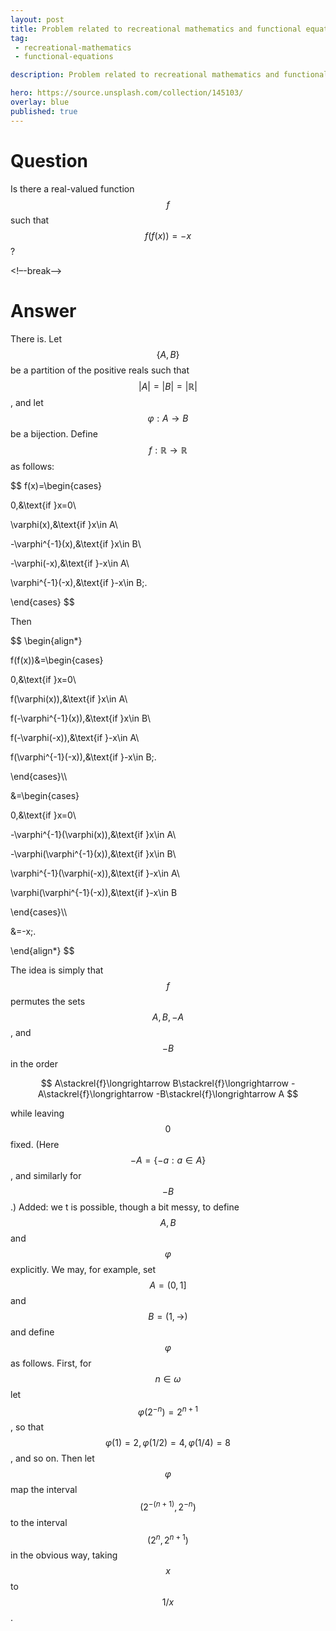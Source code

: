 ```yaml
---
layout: post
title: Problem related to recreational mathematics and functional equations
tag:
 - recreational-mathematics
 - functional-equations

description: Problem related to recreational mathematics and functional equations

hero: https://source.unsplash.com/collection/145103/
overlay: blue 
published: true
---
```


# Question 

Is there a real-valued function $$f$$ such that $$f(f(x)) = -x$$?

<!–-break-–>

# Answer 


There is.
Let $$\{A,B\}$$ be a partition of the positive reals such that $$|A|=|B|=|\mathbb{R}|$$, and let $$\varphi:A\to B$$ be a bijection. Define $$f:\mathbb{R}\to\mathbb{R}$$ as follows: 

 $$ 
f(x)=\begin{cases}
0,&\text{if }x=0\\
\varphi(x),&\text{if }x\in A\\
-\varphi^{-1}(x),&\text{if }x\in B\\
-\varphi(-x),&\text{if }-x\in A\\
\varphi^{-1}(-x),&\text{if }-x\in B\;.
\end{cases}
 $$ 

Then 

 $$ 
\begin{align*}
f(f(x))&=\begin{cases}
0,&\text{if }x=0\\
f(\varphi(x)),&\text{if }x\in A\\
f(-\varphi^{-1}(x)),&\text{if }x\in B\\
f(-\varphi(-x)),&\text{if }-x\in A\\
f(\varphi^{-1}(-x)),&\text{if }-x\in B\;.
\end{cases}\\\\
&=\begin{cases}
0,&\text{if }x=0\\
-\varphi^{-1}(\varphi(x)),&\text{if }x\in A\\
-\varphi(\varphi^{-1}(x)),&\text{if }x\in B\\
\varphi^{-1}(\varphi(-x)),&\text{if }-x\in A\\
\varphi(\varphi^{-1}(-x)),&\text{if }-x\in B
\end{cases}\\\\
&=-x\;.
\end{align*}
 $$ 

The idea is simply that $$f$$ permutes the sets $$A,B,-A$$, and $$-B$$ in the order

 $$ 
A\stackrel{f}\longrightarrow B\stackrel{f}\longrightarrow -A\stackrel{f}\longrightarrow -B\stackrel{f}\longrightarrow A
 $$ 

while leaving $$0$$ fixed. (Here $$-A= \{-a:a\in A\}$$, and similarly for $$-B$$.)
Added: we t is possible, though a bit messy, to define $$A,B$$ and $$\varphi$$ explicitly. We may, for example, set $$A=(0,1]$$ and $$B=(1,\to)$$ and define $$\varphi$$ as follows. First, for $$n\in\omega$$ let $$\varphi(2^{-n})=2^{n+1}$$, so that $$\varphi(1)=2,\varphi(1/2)=4,\varphi(1/4)=8$$, and so on. Then let $$\varphi$$ map the interval $$(2^{-(n+1)},2^{-n})$$ to the interval $$(2^n,2^{n+1})$$ in the obvious way, taking $$x$$ to $$1/x$$.

